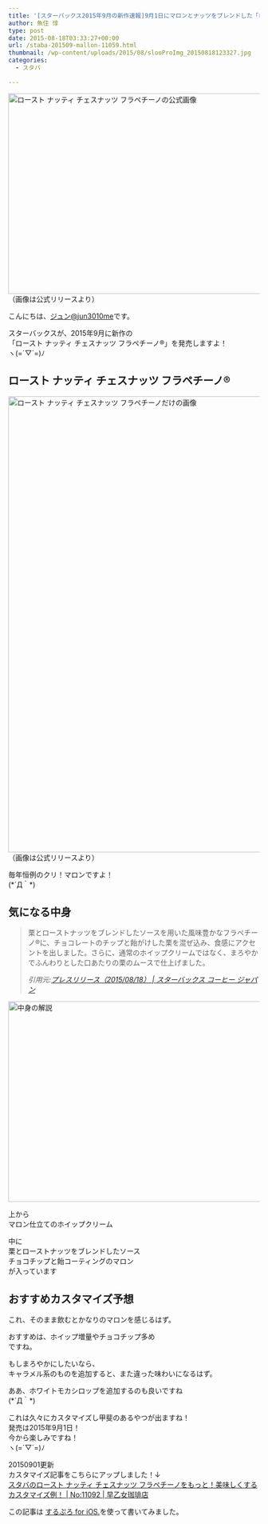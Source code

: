 ```yaml
---
title: '[スターバックス2015年9月の新作速報]9月1日にマロンとナッツをブレンドした「ロースト ナッティ チェスナッツ フラペチーノ®」を発売開始！'
author: 魚住 惇
type: post
date: 2015-08-18T03:33:27+00:00
url: /staba-201509-mallon-11059.html
thumbnail: /wp-content/uploads/2015/08/slooProImg_20150818123327.jpg
categories:
  - スタバ

---
```

<img decoding="async" loading="lazy" alt="ロースト ナッティ チェスナッツ フラペチーノの公式画像" src="/wp-content/uploads/2015/08/slooProImg_20150818123321.jpg" width="600" height="401" class="slooProImg" />  
（画像は公式リリースより）

<!--more-->

こんにちは、[ジュン@jun3010me][1]です。

スターバックスが、2015年9月に新作の  
「ロースト ナッティ チェスナッツ フラペチーノ®」を発売しますよ！  
ヽ(=´▽\`=)ﾉ

## ロースト ナッティ チェスナッツ フラペチーノ®

<img decoding="async" loading="lazy" alt="ロースト ナッティ チェスナッツ フラペチーノだけの画像" src="/wp-content/uploads/2015/08/slooProImg_20150818123303.jpg" width="600" height="912" class="slooProImg" />  
（画像は公式リリースより）

毎年恒例のクリ！マロンですよ！  
(\*´Д｀\*)

## 気になる中身

> 栗とローストナッツをブレンドしたソースを用いた風味豊かなフラペチーノ®に、チョコレートのチップと飴がけした栗を混ぜ込み、食感にアクセントを出しました。さらに、通常のホイップクリームではなく、まろやかでふんわりとした口あたりの栗のムースで仕上げました。
> 
> <cite>引用元:<a href="http://www.starbucks.co.jp/press_release/pr2015-1374.php" target="_blank">プレスリリース（2015/08/18） | スターバックス コーヒー ジャパン</a></cite>

<img decoding="async" loading="lazy" alt="中身の解説" src="/wp-content/uploads/2015/08/slooProImg_20150818123300.jpg" width="600" height="401" class="slooProImg" /> 

上から  
マロン仕立てのホイップクリーム

中に  
栗とローストナッツをブレンドしたソース  
チョコチップと飴コーティングのマロン  
が入っています

## おすすめカスタマイズ予想

これ、そのまま飲むとかなりのマロンを感じるはず。

おすすめは、<span class="futoaka">ホイップ増量やチョコチップ多め</span>  
ですね。

もしまろやかにしたいなら、  
キャラメル系のものを追加すると、また違った味わいになるはず。

ああ、ホワイトモカシロップを追加するのも良いですね  
(\*´Д｀\*)

これは久々にカスタマイズし甲斐のあるやつが出ますね！  
発売は2015年9月1日！  
今から楽しみですね！  
ヽ(=´▽\`=)ﾉ

<span class="b">20150901更新</span>  
カスタマイズ記事をこちらにアップしました！↓  
<a href="http://192.168.11.200:8000/staba-201509-chestnut-customize-11092.html" target="_blank">スタバのロースト ナッティ チェスナッツ フラペチーノをもっと！美味しくするカスタマイズ例！ | No:11092 | 早乙女珈琲店</a>

この記事は <a href="https://itunes.apple.com/jp/app/surupuro-for-ios-buroguedita/id436676299?mt=8&#038;uo=4&#038;at=11l7gE" target="_blank">するぷろ for iOS.</a>を使って書いてみました。

 [1]: https://twitter.com/jun3010me